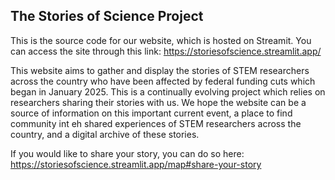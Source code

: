 ## The Stories of Science Project
This is the source code for our website, which is hosted on Streamit. You can access the site through this link: https://storiesofscience.streamlit.app/

This website aims to gather and display the stories of STEM researchers across the country who have been affected by federal funding cuts which began in January 2025. This is a continually evolving project which relies on researchers sharing their stories with us. We hope the website can be a source of information on this important current event, a place to find community int eh shared experiences of STEM researchers across the country, and a digital archive of these stories. 

If you would like to share your story, you can do so here: https://storiesofscience.streamlit.app/map#share-your-story
